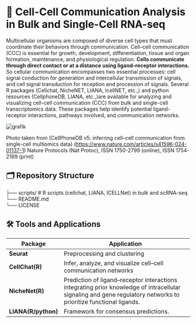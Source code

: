 # 🔬 Cell-Cell Communication Analysis in Bulk and Single-Cell RNA-seq
Multicellular organisms are composed of diverse cell types that must coordinate their behaviors through communication. Cell–cell communication (CCC) is essential for growth, 
development, differentiation, tissue and organ formation, maintenance, and physiological regulation. 
**Cells communicate through direct contact or at a distance using ligand–receptor interactions.** 
So cellular communication encompasses two essential processes: cell signal conduction for generation and intercellular transmission of signals, 
and cell signal transduction for reception and procession of signals.
Several R packages (Cellchat, NicheNET, LIANA, IcellNET, etc.,) and python resources (CellphoneDB, LIANA, etc.,)are available for analyzing and visualizing cell-cell communication (CCC) from bulk and single-cell transcriptomics data. 
These packages help identify potential ligand-receptor interactions, pathways involved, and communication networks.

![grafik](https://github.com/user-attachments/assets/f9e5cb39-91ff-442b-8d1e-06d7f3cfdc2c)

Photo taken from (CellPhoneDB v5: inferring cell–cell communication from single-cell multiomics data) (https://www.nature.com/articles/s41596-024-01137-1)
Nature Protocols (Nat Protoc), ISSN 1750-2799 (online), ISSN 1754-2189 (print)

## 🗂 Repository Structure

├── scripts/ # R scripts (cellchat, LIANA, ICELLNet) in bulk and scRNA-seq  
└── README.md  
└── LICENSE

## 🛠 Tools and Applications

| Package            | Application                  |
|--------------------|------------------------------|
| **Seurat**         |Preprocessing and clustering |
| **CellChat(R)**    |Infer, analyze, and visualize cell–cell communication networks |
| **NicheNet(R)**    |Prediction of ligand–receptor interactions integrating prior knowledge of intracellular signaling and gene regulatory networks to prioritize functional ligands. |
| **LIANA(R/python)**        | Framework for consensus predictions. |

